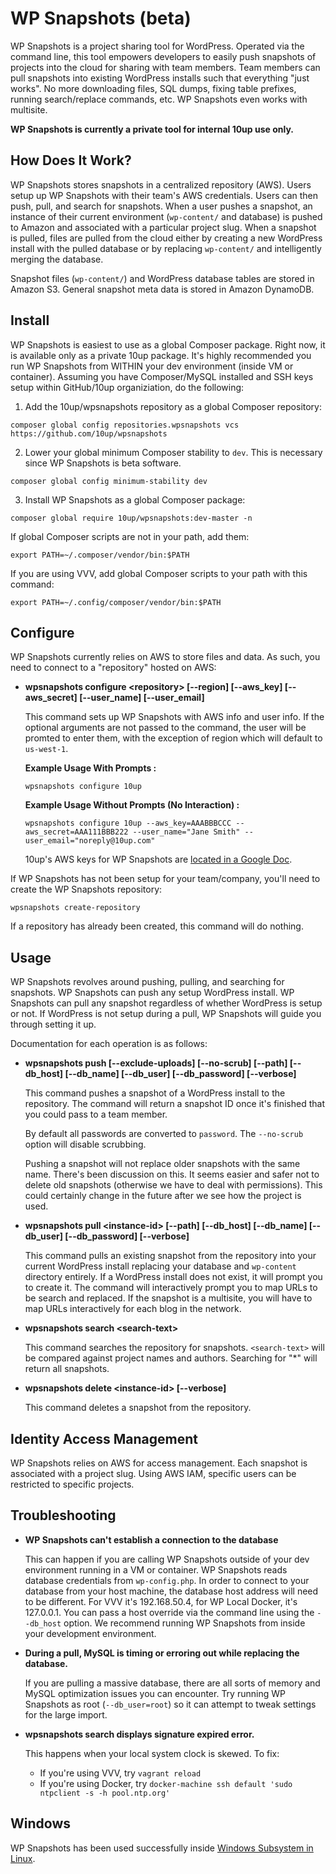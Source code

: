 # WP Snapshots (beta)

WP Snapshots is a project sharing tool for WordPress. Operated via the command line, this tool empowers developers to easily push snapshots of projects into the cloud for sharing with team members. Team members can pull snapshots into existing WordPress installs such that everything "just works". No more downloading files, SQL dumps, fixing table prefixes, running search/replace commands, etc. WP Snapshots even works with multisite.

__WP Snapshots is currently a private tool for internal 10up use only.__

## How Does It Work?

WP Snapshots stores snapshots in a centralized repository (AWS). Users setup up WP Snapshots with their team's AWS credentials. Users can then push, pull, and search for snapshots. When a user pushes a snapshot, an instance of their current environment (`wp-content/` and database) is pushed to Amazon and associated with a particular project slug. When a snapshot is pulled, files are pulled from the cloud either by creating a new WordPress install with the pulled database or by replacing `wp-content/` and intelligently merging the database.

Snapshot files (`wp-content/`) and WordPress database tables are stored in Amazon S3. General snapshot meta data is stored in Amazon DynamoDB.

## Install

WP Snapshots is easiest to use as a global Composer package. Right now, it is available only as a private 10up package. It's highly recommended you run WP Snapshots from WITHIN your dev environment (inside VM or container). Assuming you have Composer/MySQL installed and SSH keys setup within GitHub/10up organiziation, do the following:

1. Add the 10up/wpsnapshots repository as a global Composer repository:
  ```
  composer global config repositories.wpsnapshots vcs https://github.com/10up/wpsnapshots
  ```
2. Lower your global minimum Composer stability to `dev`. This is necessary since WP Snapshots is beta software.
  ```
  composer global config minimum-stability dev
  ```
3. Install WP Snapshots as a global Composer package:
  ```
  composer global require 10up/wpsnapshots:dev-master -n
  ```
If global Composer scripts are not in your path, add them:

```
export PATH=~/.composer/vendor/bin:$PATH
```

If you are using VVV, add global Composer scripts to your path with this command:

```
export PATH=~/.config/composer/vendor/bin:$PATH
```

## Configure

WP Snapshots currently relies on AWS to store files and data. As such, you need to connect to a "repository" hosted on AWS:

* __wpsnapshots configure \<repository\> [--region] [--aws_key] [--aws_secret] [--user_name] [--user_email]__

  This command sets up WP Snapshots with AWS info and user info.  If the optional arguments are not passed
  to the command, the user will be promted to enter them, with the exception of region which will default to
  `us-west-1`.

  __Example Usage With Prompts :__
  ```
  wpsnapshots configure 10up
  ```
  __Example Usage Without Prompts (No Interaction) :__
  ```
  wpsnapshots configure 10up --aws_key=AAABBBCCC --aws_secret=AAA111BBB222 --user_name="Jane Smith" --user_email="noreply@10up.com"
  ```

  10up's AWS keys for WP Snapshots are [located in a Google Doc](https://docs.google.com/document/d/1C0N7mMfAA3KHJhYjrE-U4DRMoF59VxMshDkxtzKV9zc/edit).

If WP Snapshots has not been setup for your team/company, you'll need to create the WP Snapshots repository:

```
wpsnapshots create-repository
```

If a repository has already been created, this command will do nothing.

## Usage

WP Snapshots revolves around pushing, pulling, and searching for snapshots. WP Snapshots can push any setup WordPress install. WP Snapshots can pull any snapshot regardless of whether WordPress is setup or not. If WordPress is not setup during a pull, WP Snapshots will guide you through setting it up.

Documentation for each operation is as follows:

* __wpsnapshots push [--exclude-uploads] [--no-scrub] [--path] [--db_host] [--db_name] [--db_user] [--db_password] [--verbose]__

  This command pushes a snapshot of a WordPress install to the repository. The command will return a snapshot ID once it's finished that you could pass to a team member.

  By default all passwords are converted to `password`. The `--no-scrub` option will disable scrubbing.

  Pushing a snapshot will not replace older snapshots with the same name. There's been discussion on this. It seems easier and safer not to delete old snapshots (otherwise we have to deal with permissions). This could certainly change in the future after we see how the project is used.

* __wpsnapshots pull \<instance-id\> [--path] [--db_host] [--db_name] [--db_user] [--db_password] [--verbose]__

  This command pulls an existing snapshot from the repository into your current WordPress install replacing your database and `wp-content` directory entirely. If a WordPress install does not exist, it will prompt you to create it. The command will interactively prompt you to map URLs to be search and replaced. If the snapshot is a multisite, you will have to map URLs interactively for each blog in the network.

* __wpsnapshots search \<search-text\>__

  This command searches the repository for snapshots. `<search-text>` will be compared against project names and authors. Searching for "\*" will return all snapshots.

* __wpsnapshots delete \<instance-id\> [--verbose]__

  This command deletes a snapshot from the repository.

## Identity Access Management

WP Snapshots relies on AWS for access management. Each snapshot is associated with a project slug. Using AWS IAM, specific users can be restricted to specific projects.

## Troubleshooting

* __WP Snapshots can't establish a connection to the database__

  This can happen if you are calling WP Snapshots outside of your dev environment running in a VM or container. WP Snapshots reads database credentials from `wp-config.php`. In order to connect to your database from your host machine, the database host address will need to be different. For VVV it's 192.168.50.4, for WP Local Docker, it's 127.0.0.1. You can pass a host override via the command line using the `--db_host` option. We recommend running WP Snapshots from inside your development environment.

* __During a pull, MySQL is timing or erroring out while replacing the database.__

  If you are pulling a massive database, there are all sorts of memory and MySQL optimization issues you can encounter. Try running WP Snapshots as root (`--db_user=root`) so it can attempt to tweak settings for the large import.
  
  
* __wpsnapshots search displays signature expired error.__

  This happens when your local system clock is skewed. To fix:
  * If you're using VVV, try `vagrant reload`
  * If you're using Docker, try `docker-machine ssh default 'sudo ntpclient -s -h pool.ntp.org'`

## Windows

WP Snapshots has been used successfully inside [Windows Subsystem in Linux](https://msdn.microsoft.com/en-us/commandline/wsl/install-win10).
